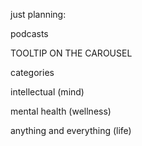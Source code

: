 just planning:

podcasts

TOOLTIP ON THE CAROUSEL

categories

intellectual (mind)

mental health (wellness)

anything and everything (life)
